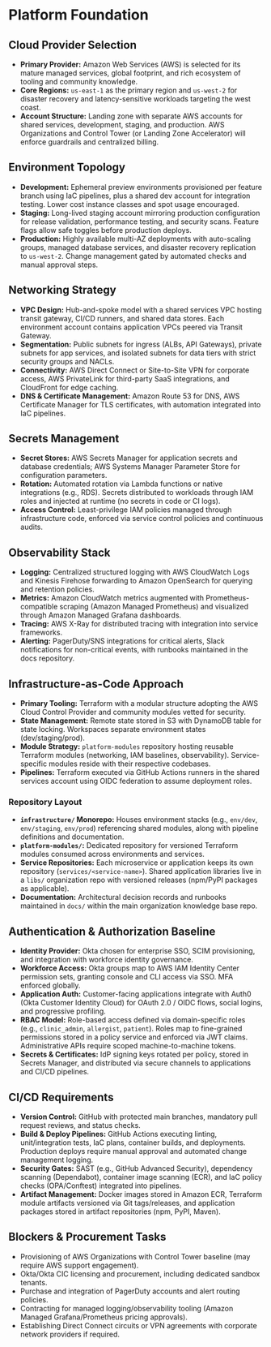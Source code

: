 # Platform Foundation

## Cloud Provider Selection
- **Primary Provider:** Amazon Web Services (AWS) is selected for its mature managed services, global footprint, and rich ecosystem of tooling and community knowledge.
- **Core Regions:** `us-east-1` as the primary region and `us-west-2` for disaster recovery and latency-sensitive workloads targeting the west coast.
- **Account Structure:** Landing zone with separate AWS accounts for shared services, development, staging, and production. AWS Organizations and Control Tower (or Landing Zone Accelerator) will enforce guardrails and centralized billing.

## Environment Topology
- **Development:** Ephemeral preview environments provisioned per feature branch using IaC pipelines, plus a shared dev account for integration testing. Lower cost instance classes and spot usage encouraged.
- **Staging:** Long-lived staging account mirroring production configuration for release validation, performance testing, and security scans. Feature flags allow safe toggles before production deploys.
- **Production:** Highly available multi-AZ deployments with auto-scaling groups, managed database services, and disaster recovery replication to `us-west-2`. Change management gated by automated checks and manual approval steps.

## Networking Strategy
- **VPC Design:** Hub-and-spoke model with a shared services VPC hosting transit gateway, CI/CD runners, and shared data stores. Each environment account contains application VPCs peered via Transit Gateway.
- **Segmentation:** Public subnets for ingress (ALBs, API Gateways), private subnets for app services, and isolated subnets for data tiers with strict security groups and NACLs.
- **Connectivity:** AWS Direct Connect or Site-to-Site VPN for corporate access, AWS PrivateLink for third-party SaaS integrations, and CloudFront for edge caching.
- **DNS & Certificate Management:** Amazon Route 53 for DNS, AWS Certificate Manager for TLS certificates, with automation integrated into IaC pipelines.

## Secrets Management
- **Secret Stores:** AWS Secrets Manager for application secrets and database credentials; AWS Systems Manager Parameter Store for configuration parameters.
- **Rotation:** Automated rotation via Lambda functions or native integrations (e.g., RDS). Secrets distributed to workloads through IAM roles and injected at runtime (no secrets in code or CI logs).
- **Access Control:** Least-privilege IAM policies managed through infrastructure code, enforced via service control policies and continuous audits.

## Observability Stack
- **Logging:** Centralized structured logging with AWS CloudWatch Logs and Kinesis Firehose forwarding to Amazon OpenSearch for querying and retention policies.
- **Metrics:** Amazon CloudWatch metrics augmented with Prometheus-compatible scraping (Amazon Managed Prometheus) and visualized through Amazon Managed Grafana dashboards.
- **Tracing:** AWS X-Ray for distributed tracing with integration into service frameworks.
- **Alerting:** PagerDuty/SNS integrations for critical alerts, Slack notifications for non-critical events, with runbooks maintained in the docs repository.

## Infrastructure-as-Code Approach
- **Primary Tooling:** Terraform with a modular structure adopting the AWS Cloud Control Provider and community modules vetted for security.
- **State Management:** Remote state stored in S3 with DynamoDB table for state locking. Workspaces separate environment states (dev/staging/prod).
- **Module Strategy:** `platform-modules` repository hosting reusable Terraform modules (networking, IAM baselines, observability). Service-specific modules reside with their respective codebases.
- **Pipelines:** Terraform executed via GitHub Actions runners in the shared services account using OIDC federation to assume deployment roles.

### Repository Layout
- **`infrastructure/` Monorepo:** Houses environment stacks (e.g., `env/dev`, `env/staging`, `env/prod`) referencing shared modules, along with pipeline definitions and documentation.
- **`platform-modules/`:** Dedicated repository for versioned Terraform modules consumed across environments and services.
- **Service Repositories:** Each microservice or application keeps its own repository (`services/<service-name>`). Shared application libraries live in a `libs/` organization repo with versioned releases (npm/PyPI packages as applicable).
- **Documentation:** Architectural decision records and runbooks maintained in `docs/` within the main organization knowledge base repo.

## Authentication & Authorization Baseline
- **Identity Provider:** Okta chosen for enterprise SSO, SCIM provisioning, and integration with workforce identity governance.
- **Workforce Access:** Okta groups map to AWS IAM Identity Center permission sets, granting console and CLI access via SSO. MFA enforced globally.
- **Application Auth:** Customer-facing applications integrate with Auth0 (Okta Customer Identity Cloud) for OAuth 2.0 / OIDC flows, social logins, and progressive profiling.
- **RBAC Model:** Role-based access defined via domain-specific roles (e.g., `clinic_admin`, `allergist`, `patient`). Roles map to fine-grained permissions stored in a policy service and enforced via JWT claims. Administrative APIs require scoped machine-to-machine tokens.
- **Secrets & Certificates:** IdP signing keys rotated per policy, stored in Secrets Manager, and distributed via secure channels to applications and CI/CD pipelines.

## CI/CD Requirements
- **Version Control:** GitHub with protected main branches, mandatory pull request reviews, and status checks.
- **Build & Deploy Pipelines:** GitHub Actions executing linting, unit/integration tests, IaC plans, container builds, and deployments. Production deploys require manual approval and automated change management logging.
- **Security Gates:** SAST (e.g., GitHub Advanced Security), dependency scanning (Dependabot), container image scanning (ECR), and IaC policy checks (OPA/Conftest) integrated into pipelines.
- **Artifact Management:** Docker images stored in Amazon ECR, Terraform module artifacts versioned via Git tags/releases, and application packages stored in artifact repositories (npm, PyPI, Maven).

## Blockers & Procurement Tasks
- Provisioning of AWS Organizations with Control Tower baseline (may require AWS support engagement).
- Okta/Okta CIC licensing and procurement, including dedicated sandbox tenants.
- Purchase and integration of PagerDuty accounts and alert routing policies.
- Contracting for managed logging/observability tooling (Amazon Managed Grafana/Prometheus pricing approvals).
- Establishing Direct Connect circuits or VPN agreements with corporate network providers if required.
